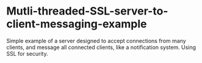 # Mutli-threaded-SSL-server-to-client-messaging-example
Simple example of a server designed to accept connections from many clients, and message all connected clients, like a notification system. Using SSL for security.
